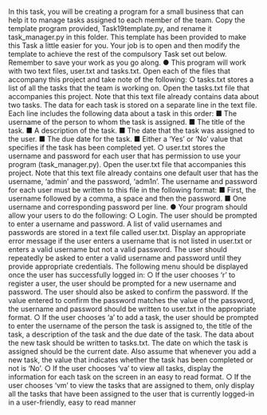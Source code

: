 In this task, you will be creating a program for a small business that can help it to manage tasks assigned to each member of the team. Copy the template program provided, Task19template.py, and rename it task_manager.py in this folder. This template has been provided to make this Task a little easier for you. Your job is to open and then modify the template to achieve the rest of the compulsory Task set out below. Remember to save your work as you go along. ● This program will work with two text files, user.txt and tasks.txt. Open each of the files that accompany this project and take note of the following: ○ tasks.txt stores a list of all the tasks that the team is working on. Open the tasks.txt file that accompanies this project. Note that this text file already contains data about two tasks. The data for each task is stored on a separate line in the text file. Each line includes the following data about a task in this order: ■ The username of the person to whom the task is assigned. ■ The title of the task. ■ A description of the task. ■ The date that the task was assigned to the user. ■ The due date for the task. ■ Either a ‘Yes’ or ‘No’ value that specifies if the task has been completed yet. ○ user.txt stores the username and password for each user that has permission to use your program (task_manager.py). Open the user.txt file that accompanies this project. Note that this text file already contains one default user that has the username, ‘admin’ and the password, ‘adm1n’. The username and password for each user must be written to this file in the following format: ■ First, the username followed by a comma, a space and then the password. ■ One username and corresponding password per line. ● Your program should allow your users to do the following: ○ Login. The user should be prompted to enter a username and password. A list of valid usernames and passwords are stored in a text file called user.txt. Display an appropriate error message if the user enters a username that is not listed in user.txt or enters a valid username but not a valid password. The user should repeatedly be asked to enter a valid username and password until they provide appropriate credentials. The following menu should be displayed once the user has successfully logged in: ○ If the user chooses ‘r’ to register a user, the user should be prompted for a new username and password. The user should also be asked to confirm the password. If the value entered to confirm the password matches the value of the password, the username and password should be written to user.txt in the appropriate format. ○ If the user chooses ‘a’ to add a task, the user should be prompted to enter the username of the person the task is assigned to, the title of the task, a description of the task and the due date of the task. The data about the new task should be written to tasks.txt. The date on which the task is assigned should be the current date. Also assume that whenever you add a new task, the value that indicates whether the task has been completed or not is ‘No’. ○ If the user chooses ‘va’ to view all tasks, display the information for each task on the screen in an easy to read format. ○ If the user chooses ‘vm’ to view the tasks that are assigned to them, only display all the tasks that have been assigned to the user that is currently logged-in in a user-friendly, easy to read manner
